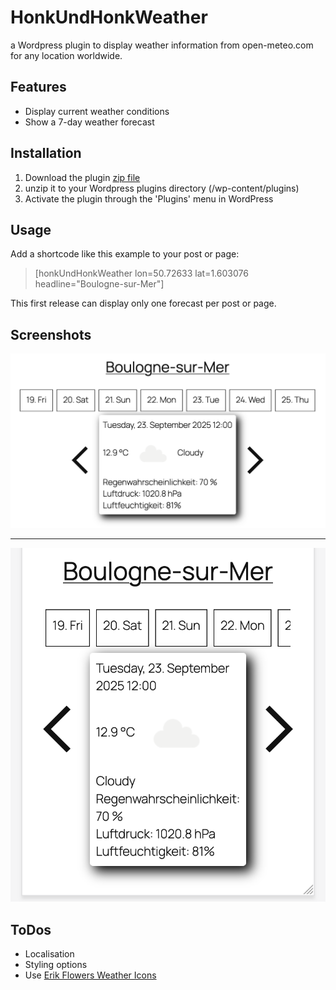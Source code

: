 # HonkUndHonkWeather
a Wordpress plugin to display weather information 
from open-meteo.com for any location worldwide.

## Features
- Display current weather conditions
- Show a 7-day weather forecast

## Installation
1. Download the plugin [zip file](https://github.com/django15wattnet/HonkUndHonkWeather/blob/main/honkUndHonkWeather.zip)
2. unzip it to your Wordpress plugins directory (/wp-content/plugins)
3. Activate the plugin through the 'Plugins' menu in WordPress

## Usage
Add a shortcode like this example to your post or page:
> [honkUndHonkWeather lon=50.72633 lat=1.603076 headline="Boulogne-sur-Mer"]

This first release can display only one forecast per post or page.

## Screenshots
![Desktop](https://github.com/django15wattnet/HonkUndHonkWeather/blob/main/desktop.png?raw=true)
___
![Mobile](https://github.com/django15wattnet/HonkUndHonkWeather/blob/main/mobile.png?raw=true)

## ToDos
- Localisation
- Styling options
- Use [Erik Flowers Weather Icons](https://erikflowers.github.io/weather-icons/)
